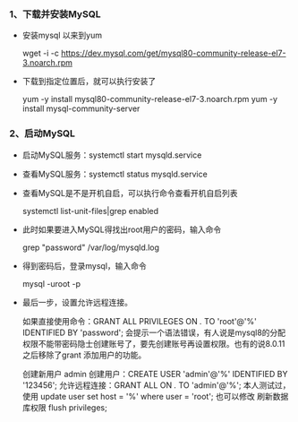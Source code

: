 ### 1、下载并安装MySQL
* 安装mysql 以来到yum
    
    
    wget -i -c https://dev.mysql.com/get/mysql80-community-release-el7-3.noarch.rpm

* 下载到指定位置后，就可以执行安装了


    yum -y install mysql80-community-release-el7-3.noarch.rpm
    yum -y install mysql-community-server
###  2、启动MySQL

* 启动MySQL服务：systemctl start  mysqld.service
* 查看MySQL服务：systemctl status  mysqld.service

* 查看MySQL是不是开机自启，可以执行命令查看开机自启列表

    
    systemctl list-unit-files|grep enabled
* 此时如果要进入MySQL得找出root用户的密码，输入命令


    grep "password" /var/log/mysqld.log

* 得到密码后，登录mysql，输入命令


    mysql -uroot -p

* 最后一步，设置允许远程连接。


    如果直接使用命令：GRANT ALL PRIVILEGES ON *.* TO 'root'@'%' IDENTIFIED BY 'password'; 
    会提示一个语法错误，有人说是mysql8的分配权限不能带密码隐士创建账号了，要先创建账号再设置权限。也有的说8.0.11之后移除了grant 添加用户的功能。

    创建新用户 admin
    创建用户：CREATE USER 'admin'@'%' IDENTIFIED BY '123456';
    允许远程连接：GRANT ALL ON *.* TO 'admin'@'%';
    本人测试过，使用 update user set host = '%'  where user = 'root'; 也可以修改
    刷新数据库权限 flush privileges;
